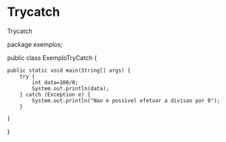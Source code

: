 # Trycatch
Trycatch

package exemplos;

public class ExemploTryCatch {

	public static void main(String[] args) {
		try {
			int data=100/0;
			System.out.println(data);
		} catch (Exception e) {
			System.out.println("Nao e possivel efetuar a divisao por 0");
		}	

	}

}

